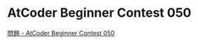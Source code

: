 AtCoder Beginner Contest 050
===

[問題 - AtCoder Beginner Contest 050](https://atcoder.jp/contests/abc050/tasks)
